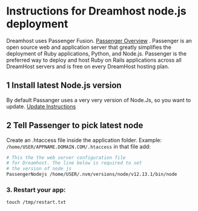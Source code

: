 # Instructions for Dreamhost node.js deployment

Dreamhost uses Passenger Fusion. [Passenger Overview](https://help.dreamhost.com/hc/en-us/articles/215769578-Passenger_overview)
. Passenger is an open source web and application server that greatly simplifies the deployment of Ruby applications, Python, and Node.js. Passenger is the preferred way to deploy and host Ruby on Rails applications across all DreamHost servers and is free on every DreamHost hosting plan. 


## 1 Install latest Node.js version

By default Passanger uses a very very version of Node.Js, so you want to update. [Update Instructions](https://help.dreamhost.com/hc/en-us/articles/360029083351-Installing-a-custom-version-of-NVM-and-Node-js)


## 2 Tell Passenger to pick latest node

Create an .htaccess file inside the application folder. Example: `/home/USER/APPNAME.DOMAIN.COM/.htaccess`
in that file add:

```sh
# This the the web server configuration file
# for Dreamhost. The line below is required to set
# the version of node js
PassengerNodejs /home/USER/.nvm/versions/node/v12.13.1/bin/node
```

### 3. Restart your app:

`touch /tmp/restart.txt`

